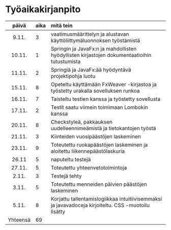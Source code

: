 # Työaikakirjanpito

| päivä | aika | mitä tein  |
| :----:|:-----| :-----|
| 9.11. | 3    | vaatimusmäärittelyn ja alustavan käyttöliittymäluonnoksen työstämistä |
| 10.11. | 1   | Springin ja JavaFx:n ja mahdollisten hyödyllisten kirjastojen dokumentaatioihin tutustumista |
| 11.11. | 2   | Springiä ja JavaFx:ää hyödyntävä projektipohja luotu |
| 15.11. | 8   | Opeteltu käyttämään FxWeaver -kirjastoa ja työstetty urakalla sovelluksen runkoa |
| 16.11. | 7  | Taisteltu testien kanssa ja työstetty sovellusta |
| 17.11. | 2  | Testit saatu viimein toimimaan Lombokin kanssa |
| 20.11. | 8  | Checkstyleä, pakkauksen uudelleennimeämistä ja tietokantojen työstä |
| 21.11. | 3  | Kiinteiden vuosipäästöjen laskeminen |
| 23.11. | 9  | Toteutettu ruokapäästöjen laskeminen ja aloitettu liikennepäästölaskuria |
| 26.11 | 5 | naputeltu testejä |
| 27.11. | 5  | Toteutettu yhteenvetotoimintoja |
| 2.11. | 3  | Testejä tehty |
| 3.11. | 5  | Toteutettu menneiden päivien päästöjen laskeminen |
| 5.11. | 8  | Korjattu tallentamislogiikkaa intuitiivisemmaksi ja javavadoceja kirjoiteltu. CSS -muotoilu lisätty |
| Yhteensä | 69  |  

